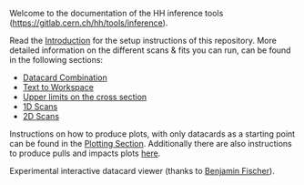 Welcome to the documentation of the HH inference tools (https://gitlab.cern.ch/hh/tools/inference).

Read the [Introduction](introduction.md) for the setup instructions of this repository.
More detailed information on the different scans & fits you can run, can be found in the following sections:

- [Datacard Combination](tasks/combinedatacards.md)
- [Text to Workspace](tasks/t2w.md)
- [Upper limits on the cross section](tasks/limits.md)
- [1D Scans](tasks/1dnll.md)
- [2D Scans](tasks/2dnll.md)

Instructions on how to produce plots, with only datacards as a starting point can be found in the [Plotting Section](plotting.md).
Additionally there are also instructions to produce pulls and impacts plots [here](pullsandimpacts.md).

Experimental interactive datacard viewer (thanks to [Benjamin Fischer](https://git.rwth-aachen.de/3pia/cms_analyses/common/-/blob/master/view_datacard.html)).

